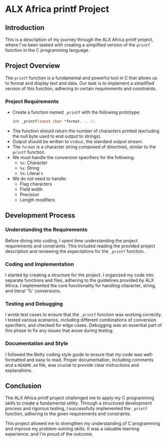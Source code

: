 # ALX Africa printf Project

## Introduction

This is a description of my journey through the ALX Africa printf project, where I've been tasked with creating a simplified version of the `printf` function in the C programming language.

## Project Overview

The `printf` function is a fundamental and powerful tool in C that allows us to format and display text and data. Our task is to implement a simplified version of this function, adhering to certain requirements and constraints.

### Project Requirements

- Create a function named `_printf` with the following prototype:
  ```c
  int _printf(const char *format, ...);
  ```
- The function should return the number of characters printed (excluding the null byte used to end output to strings).
- Output should be written to `stdout`, the standard output stream.
- The `format` is a character string composed of directives, similar to the `printf` function.
- We must handle the conversion specifiers for the following:
  - `%c`: Character
  - `%s`: String
  - `%%`: Literal `%`
- We do not need to handle:
  - Flag characters
  - Field width
  - Precision
  - Length modifiers

## Development Process

### Understanding the Requirements

Before diving into coding, I spent time understanding the project requirements and constraints. This included reading the provided project description and reviewing the expectations for the `_printf` function.

### Coding and Implementation

I started by creating a structure for the project. I organized my code into separate functions and files, adhering to the guidelines provided by ALX Africa. I implemented the core functionality for handling character, string, and literal '%' conversions.

### Testing and Debugging

I wrote test cases to ensure that the `_printf` function was working correctly. I tested various scenarios, including different combinations of conversion specifiers, and checked for edge cases. Debugging was an essential part of this phase to fix any issues that arose during testing.

### Documentation and Style

I followed the Betty coding style guide to ensure that my code was well-formatted and easy to read. Proper documentation, including comments and a `README.md` file, was crucial to provide clear instructions and explanations.

## Conclusion

The ALX Africa printf project challenged me to apply my C programming skills to create a fundamental utility. Through a structured development process and rigorous testing, I successfully implemented the `_printf` function, adhering to the given requirements and constraints.

This project allowed me to strengthen my understanding of C programming and improve my problem-solving skills. It was a valuable learning experience, and I'm proud of the outcome.
